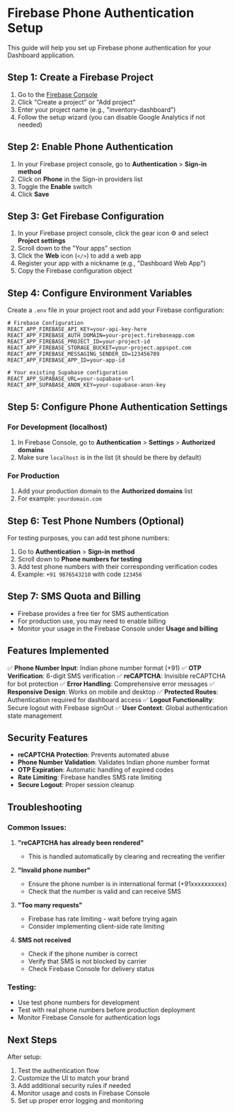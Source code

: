 # Firebase Phone Authentication Setup

This guide will help you set up Firebase phone authentication for your Dashboard application.

## Step 1: Create a Firebase Project

1. Go to the [Firebase Console](https://console.firebase.google.com/)
2. Click "Create a project" or "Add project"
3. Enter your project name (e.g., "inventory-dashboard")
4. Follow the setup wizard (you can disable Google Analytics if not needed)

## Step 2: Enable Phone Authentication

1. In your Firebase project console, go to **Authentication** > **Sign-in method**
2. Click on **Phone** in the Sign-in providers list
3. Toggle the **Enable** switch
4. Click **Save**

## Step 3: Get Firebase Configuration

1. In your Firebase project console, click the gear icon ⚙️ and select **Project settings**
2. Scroll down to the "Your apps" section
3. Click the **Web** icon (`</>`) to add a web app
4. Register your app with a nickname (e.g., "Dashboard Web App")
5. Copy the Firebase configuration object

## Step 4: Configure Environment Variables

Create a `.env` file in your project root and add your Firebase configuration:

```env
# Firebase Configuration
REACT_APP_FIREBASE_API_KEY=your-api-key-here
REACT_APP_FIREBASE_AUTH_DOMAIN=your-project.firebaseapp.com
REACT_APP_FIREBASE_PROJECT_ID=your-project-id
REACT_APP_FIREBASE_STORAGE_BUCKET=your-project.appspot.com
REACT_APP_FIREBASE_MESSAGING_SENDER_ID=123456789
REACT_APP_FIREBASE_APP_ID=your-app-id

# Your existing Supabase configuration
REACT_APP_SUPABASE_URL=your-supabase-url
REACT_APP_SUPABASE_ANON_KEY=your-supabase-anon-key
```

## Step 5: Configure Phone Authentication Settings

### For Development (localhost)
1. In Firebase Console, go to **Authentication** > **Settings** > **Authorized domains**
2. Make sure `localhost` is in the list (it should be there by default)

### For Production
1. Add your production domain to the **Authorized domains** list
2. For example: `yourdomain.com`

## Step 6: Test Phone Numbers (Optional)

For testing purposes, you can add test phone numbers:

1. Go to **Authentication** > **Sign-in method**
2. Scroll down to **Phone numbers for testing**
3. Add test phone numbers with their corresponding verification codes
4. Example: `+91 9876543210` with code `123456`

## Step 7: SMS Quota and Billing

- Firebase provides a free tier for SMS authentication
- For production use, you may need to enable billing
- Monitor your usage in the Firebase Console under **Usage and billing**

## Features Implemented

✅ **Phone Number Input**: Indian phone number format (+91)
✅ **OTP Verification**: 6-digit SMS verification
✅ **reCAPTCHA**: Invisible reCAPTCHA for bot protection
✅ **Error Handling**: Comprehensive error messages
✅ **Responsive Design**: Works on mobile and desktop
✅ **Protected Routes**: Authentication required for dashboard access
✅ **Logout Functionality**: Secure logout with Firebase signOut
✅ **User Context**: Global authentication state management

## Security Features

- **reCAPTCHA Protection**: Prevents automated abuse
- **Phone Number Validation**: Validates Indian phone number format
- **OTP Expiration**: Automatic handling of expired codes
- **Rate Limiting**: Firebase handles SMS rate limiting
- **Secure Logout**: Proper session cleanup

## Troubleshooting

### Common Issues:

1. **"reCAPTCHA has already been rendered"**
   - This is handled automatically by clearing and recreating the verifier

2. **"Invalid phone number"**
   - Ensure the phone number is in international format (+91xxxxxxxxxx)
   - Check that the number is valid and can receive SMS

3. **"Too many requests"**
   - Firebase has rate limiting - wait before trying again
   - Consider implementing client-side rate limiting

4. **SMS not received**
   - Check if the phone number is correct
   - Verify that SMS is not blocked by carrier
   - Check Firebase Console for delivery status

### Testing:
- Use test phone numbers for development
- Test with real phone numbers before production deployment
- Monitor Firebase Console for authentication logs

## Next Steps

After setup:
1. Test the authentication flow
2. Customize the UI to match your brand
3. Add additional security rules if needed
4. Monitor usage and costs in Firebase Console
5. Set up proper error logging and monitoring 